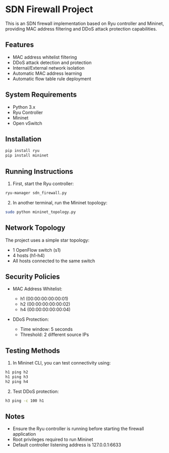 # SDN Firewall Project

This is an SDN firewall implementation based on Ryu controller and Mininet, providing MAC address filtering and DDoS attack protection capabilities.

## Features

- MAC address whitelist filtering
- DDoS attack detection and protection
- Internal/External network isolation
- Automatic MAC address learning
- Automatic flow table rule deployment

## System Requirements

- Python 3.x
- Ryu Controller
- Mininet
- Open vSwitch

## Installation

```bash
pip install ryu
pip install mininet
```

## Running Instructions

1. First, start the Ryu controller:
```bash
ryu-manager sdn_firewall.py
```

2. In another terminal, run the Mininet topology:
```bash
sudo python mininet_topology.py
```

## Network Topology

The project uses a simple star topology:
- 1 OpenFlow switch (s1)
- 4 hosts (h1-h4)
- All hosts connected to the same switch

## Security Policies

- MAC Address Whitelist:
  - h1 (00:00:00:00:00:01)
  - h2 (00:00:00:00:00:02)
  - h4 (00:00:00:00:00:04)

- DDoS Protection:
  - Time window: 5 seconds
  - Threshold: 2 different source IPs

## Testing Methods

1. In Mininet CLI, you can test connectivity using:
```bash
h1 ping h2
h1 ping h3
h2 ping h4
```

2. Test DDoS protection:
```bash
h3 ping -c 100 h1
```

## Notes

- Ensure the Ryu controller is running before starting the firewall application
- Root privileges required to run Mininet
- Default controller listening address is 127.0.0.1:6633 